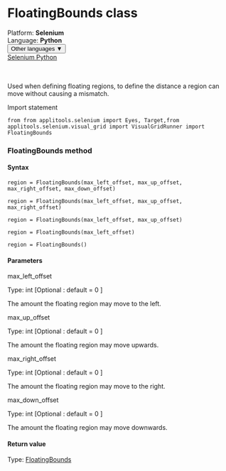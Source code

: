 # FloatingBounds class
<div class='platform-bar-container-div'><div class='platform-bar-div'>Platform:  <b> Selenium</b>
</div><div class='platform-bar-div'>Language: <b>Python</b></div><div class='dropdown-button-container-div'><button class='sdk-language-dropdown-button'>Other languages ▼</button><div class='dropdown-content'>
<a href='../../selenium/python/floatingbounds'>Selenium Python</a>
</div></div><br /><br /></div>




Used when defining floating regions, to define the distance a region can move without causing a mismatch.

Import statement

    from from applitools.selenium import Eyes, Target,from applitools.selenium.visual_grid import VisualGridRunner import FloatingBounds
    	



### FloatingBounds method
#### Syntax


    region = FloatingBounds(max_left_offset, max_up_offset, max_right_offset, max_down_offset)
    
    region = FloatingBounds(max_left_offset, max_up_offset, max_right_offset)
    
    region = FloatingBounds(max_left_offset, max_up_offset)
    
    region = FloatingBounds(max_left_offset)
    
    region = FloatingBounds()
    

#### Parameters

max_left_offset

Type: int \[Optional : default = 0 \]

The amount the floating region may move to the left.

max_up_offset

Type: int \[Optional : default = 0 \]

The amount the floating region may move upwards.

max_right_offset

Type: int \[Optional : default = 0 \]

The amount the floating region may move to the right.

max_down_offset

Type: int \[Optional : default = 0 \]

The amount the floating region may move downwards.

#### Return value

Type:  [FloatingBounds](./floatingbounds)
